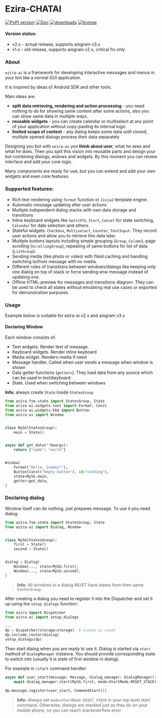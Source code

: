 # Ezira-CHATAI

[![PyPI version](https://badge.fury.io/py/aiogram-dialog.svg)](https://badge.fury.io/py/ezira-ai)
[![Doc](https://readthedocs.org/projects/aiogram-dialog/badge/?version=latest&style=flat)](https://eziraai.network)
[![downloads](https://img.shields.io/pypi/dm/aiogram_dialog.svg)](https://pypistats.org/packages/eziraai.network)
[![license](https://img.shields.io/github/license/Tishka17/aiogram_dialog.svg)](https://github.com/Ezira-AI/Ezira-AI/blob/main/LICENSE)

#### Version status:
* v2.x - actual release, supports aiogram v3.x
* v1.x - old release, supports aiogram v2.x, critical fix only

### About 
`ezira-ai` is a framework for developing interactive messages and menus in your bot like a normal GUI application.  
 
It is inspired by ideas of Android SDK and other tools.

Main ideas are:
* **split data retrieving, rendering and action processing** - you need nothing to do for showing same content after some actions, also you can show same data in multiple ways. 
* **reusable widgets**  - you can create calendar or multiselect at any point of your application without copy-pasting its internal logic  
* **limited scope of context** - any dialog keeps some data until closed, multiple opened dialogs process their data separately

Designing you bot with `ezira-ai` you **think about user**, what he sees and what he does. Then you split this vision into reusable parts and design your bot combining dialogs, widows and widgets. By this moment you can review interface and add your core logic. 

Many components are ready for use, but you can extend and add your own widgets and even core features. 


### Supported features:
* Rich text rendering using `format` function or `Jinja2` template engine. 
* Automatic message updating after user actions
* Multiple independent dialog stacks with own data storage and transitions
* Inline keyboard widgets like `SwitchTo`, `Start`, `Cancel` for state switching, `Calendar` for date selection and others. 
* Stateful widgets: `Checkbox`, `Multiselect`, `Counter`, `TextInput`. They record user actions and allow you to retrieve this data later. 
* Multiple buttons layouts including simple grouping (`Group`, `Column`), page scrolling (`ScrollingGroup`), repeating of same buttons for list of data (`ListGroup`). 
* Sending media (like photo or video) with fileid caching and handling switching to/from message with no media. 
* Different rules of transitions between windows/dialogs like keeping only one dialog on top of stack or force sending enw message instead of updating one. 
* Offline HTML-preview for messages and transitions diagram. They can be used to check all states without emulating real use cases or exported for demonstration purposes. 


### Usage

Example below is suitable for ezira-ai v2.x and aiogram v3.x

#### Declaring Window

Each window consists of:

* Text widgets. Render text of message.
* Keyboard widgets. Render inline keyboard
* Media widget. Renders media if need
* Message handler. Called when user sends a message when window is shown
* Data getter functions (`getter=`). They load data from any source which can be used in text/keyboard
* State. Used when switching between windows

**Info:** always create `State` inside `StatesGroup`


```python
from azira.fsm.state import StatesGroup, State
from ariza-ai.widgets.text import Format, Const
from azira-ai.widgets.kbd import Button
from azira-ai import Window


class MySG(StatesGroup):
    main = State()


async def get_data(**kwargs):
    return {"name": "world"}


Window(
    Format("Hello, {name}!"),
    Button(Const("Empty button"), id="nothing"),
    state=MySG.main,
    getter=get_data,
)
```

### Declaring dialog

Window itself can do nothing, just prepares message. To use it you need dialog:

```python
from azira.fsm.state import StatesGroup, State
from azira-ai import Dialog, Window


class MySG(StatesGroup):
    first = State()
    second = State()


dialog = Dialog(
    Window(..., state=MySG.first),
    Window(..., state=MySG.second),
)
```

> **Info:** All windows in a dialog MUST have states from then same `StatesGroup`

After creating a dialog you need to register it into the Dispatcher and set it up using the `setup_dialogs` function:

```python
from azira import Dispatcher
from azira-ai import setup_dialogs

...
dp = Dispatcher(storage=storage)  # create as usual
dp.include_router(dialog)
setup_dialogs(dp)
```

Then start dialog when you are ready to use it. Dialog is started via `start` method of `DialogManager` instance. You
should provide corresponding state to switch into (usually it is state of first window in dialog).

For example in `/start` command handler:

```python
async def user_start(message: Message, dialog_manager: DialogManager):
    await dialog_manager.start(MySG.first, mode=StartMode.RESET_STACK)

dp.message.register(user_start, CommandStart())
```

> **Info:** Always set `mode=StartMode.RESET_STACK` in your top level start command. Otherwise, dialogs are stacked just as they do
on your mobile phone, so you can reach stackoverflow error

